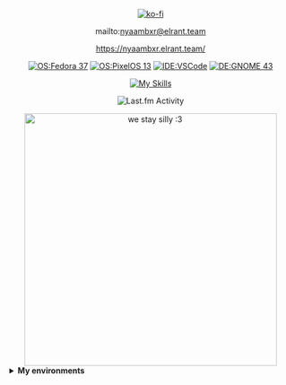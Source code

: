 

<div align=center>
  
  [![ko-fi](https://ko-fi.com/img/githubbutton_sm.svg)](https://ko-fi.com/K3K75M0UR)
  
  mailto:nyaambxr@elrant.team  
  
  https://nyaambxr.elrant.team/

  [![OS:Fedora 37](https://img.shields.io/badge/OS-Fedora-blue?style=flat-square&logo=fedora)](https://getfedora.org) [![OS:PixelOS 13](https://img.shields.io/badge/OS-Android13-green?style=flat-square&logo=android)](https://pixelos.net/download/sweet) [![IDE:VSCode](https://img.shields.io/badge/IDE-VSCode-blue?style=flat-square&logo=visualstudiocode)](https://code.visualstudio.com/) [![DE:GNOME 43](https://img.shields.io/badge/DE-GNOME-blue?style=flat-square&logo=GNOME)](https://GNOME.org)
  
  [![My Skills](https://skillicons.dev/icons?i=js,cs,c,py,linux,unity,bash,ableton)](https://skillicons.dev)
  

  <img src="https://toru.kio.dev/api/v1/nyaambxr?theme=dark" alt="Last.fm Activity" />
  
  <p></p>
  
  <img src="https://64.media.tumblr.com/c9ab63f85a80026592b4a744c34e13dd/76c42b751cbcce9e-13/s2048x3072/30ffdb2c174dd374bc55adc32ff1b6025d9e52e8.gif" width="450" alt="we stay silly :3" />
</div>

<details>
    <summary><strong>My environments</strong></summary>
    <details>
      <summary><strong>"ATOM" - Desktop</strong></summary>
      <ul>
        <li><strong>CPU</strong>: Intel Core i5-8400 (6C, 6T, 4.0GHz, x86_64-v3)</li>
        <li><strong>RAM</strong>: 16GB (DDR4-2666)</li>
        <li><strong>SSD</strong>: 512GB "/" btrfs, Linux RAID (256GB NVMe + 256GB SATA)</li>
        <li><strong>HDD</strong>: 1TB "/home" Seagate BarraCuda</li>
        <li><strong>GPU</strong>: NVIDIA GT 1030 <a href="https://www.youtube.com/watch?v=OF_5EKNX0Eg">(my opinion on it)</a></li>
        <li><strong>OS</strong>: Fedora 37</li>
        <li><strong>Windowing System</strong>: XOrg X11 (Again, F### you NVIDIA.)</li>
        <li><strong>Base SKU</strong>: Acer Aspire TC-885</li>
      </ul>
    </details>
    <details>
      <summary><strong>"ektron" - Laptop</strong></summary>
      <ul>
        <li><strong>CPU</strong>: Intel Core i3-10110U (4C, 4T, 4.1GHz, x86_84-v3)</li>
        <li><strong>RAM</strong>: 8GB (DDR4-2666)</li>
        <li><strong>SSD</strong>: 256GB "/" btrfs (NVMe)</li>
        <li><strong>GPU</strong>: Intel UHD Graphics (CML GT2)</li>
        <li><strong>OS</strong>: Fedora 37</li>
        <li><strong>Windowing System</strong>: Wayland (JFC!! <strong>MOBILE INTEL iGPUS</strong> CAN DO IT!!! COME ON NVIDIA!!)</li>
        <li><strong>Base SKU</strong>: Lenove IdeaPad 3 15IML05</li>
      </ul>
</details>
